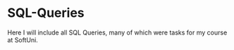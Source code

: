 # SQL-Queries

Here I will include all SQL Queries, many of which were tasks for my course at SoftUni.
